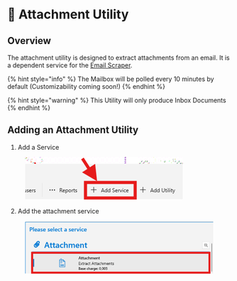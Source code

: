 # 📂 Attachment Utility

## Overview

The attachment utility is designed to extract attachments from an email. It is a dependent service for the [Email Scraper](../scrapers/email-scraper.md).

{% hint style="info" %}
The Mailbox will be polled every 10 minutes by default (Customizability coming soon!)
{% endhint %}

{% hint style="warning" %}
This Utility will only produce Inbox Documents
{% endhint %}

## Adding an Attachment Utility

1. Add a Service

<figure><img src="../../.gitbook/assets/image (13) (3).png" alt=""><figcaption></figcaption></figure>

2. Add the attachment service

<figure><img src="../../.gitbook/assets/image (15) (1) (1) (1) (1).png" alt=""><figcaption></figcaption></figure>
